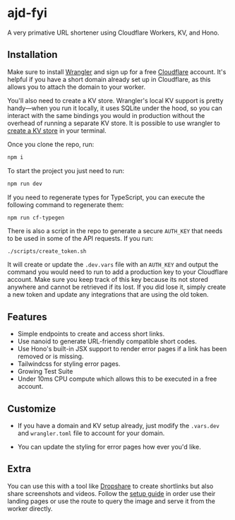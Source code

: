 # ajd-fyi

A very primative URL shortener using Cloudflare Workers, KV, and Hono.

## Installation

Make sure to install [Wrangler](https://developers.cloudflare.com/workers/wrangler/install-and-update/)
and sign up for a free [Cloudflare](https://www.cloudflare.com/plans/developer-platform/) account. It's
helpful if you have a short domain already set up in Cloudflare, as this allows
you to attach the domain to your worker.

You'll also need to create a KV store. Wrangler's local KV support is pretty
handy—when you run it locally, it uses SQLite under the hood, so you can
interact with the same bindings you would in production without the overhead of
running a separate KV store. It is possible to use
wrangler to [create a KV store](https://developers.cloudflare.com/kv/get-started/#2-create-a-kv-namespace) in your terminal.

Once you clone the repo, run:

```bash
npm i
```

To start the project you just need to run:

```bash
npm run dev
```

If you need to regenerate types for TypeScript, you can execute
the following command to regenerate them:

```bash
npm run cf-typegen
```

There is also a script in the repo to generate a secure `AUTH_KEY` that needs to
be used in some of the API requests. If you run:

`./scripts/create_token.sh`

It will create or update the `.dev.vars` file with an `AUTH_KEY` and output the
command you would need to run to add a production key to your Cloudflare
account. Make sure you keep track of this key because its not stored anywhere
and cannot be retrieved if its lost. If you did lose it, simply create a new
token and update any integrations that are using the old token.

## Features

- Simple endpoints to create and access short links.
- Use nanoid to generate URL-friendly compatible short codes.
- Use Hono's built-in JSX support to render error pages if a link has been
  removed or is missing.
- Tailwindcss for styling error pages.
- Growing Test Suite
- Under 10ms CPU compute which allows this to be executed in a free account.

## Customize

- If you have a domain and KV setup already, just modify the `.vars.dev` and
  `wrangler.toml` file to account for your domain.

- You can update the styling for error pages how ever you'd like.

## Extra

You can use this with a tool like [Dropshare](https://dropshare.app) to create
shortlinks but also share screenshots and videos. Follow the [setup
guide](https://support.dropshare.app/hc/en-us/articles/201268771-How-to-set-up-a-custom-URL-shortener)
in order use their landing pages or use the route to query the image and serve
it from the worker directly.
